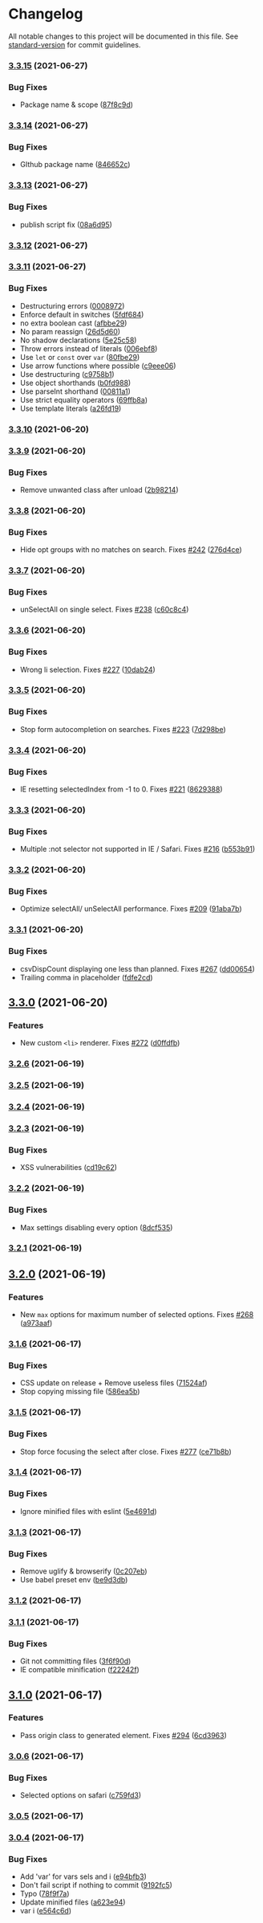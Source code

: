 # Changelog

All notable changes to this project will be documented in this file. See [standard-version](https://github.com/conventional-changelog/standard-version) for commit guidelines.

### [3.3.15](https://github.com/HemantNegi/jquery.sumoselect/compare/v3.3.14...v3.3.15) (2021-06-27)


### Bug Fixes

* Package name & scope ([87f8c9d](https://github.com/HemantNegi/jquery.sumoselect/commit/87f8c9d87bfd0a0cf1f7344bf0519965c577e615))

### [3.3.14](https://github.com/HemantNegi/jquery.sumoselect/compare/v3.3.13...v3.3.14) (2021-06-27)


### Bug Fixes

* GIthub package name ([846652c](https://github.com/HemantNegi/jquery.sumoselect/commit/846652c0af5244087b8ee29528ce78028e98b6d2))

### [3.3.13](https://github.com/HemantNegi/jquery.sumoselect/compare/v3.3.12...v3.3.13) (2021-06-27)


### Bug Fixes

* publish script fix ([08a6d95](https://github.com/HemantNegi/jquery.sumoselect/commit/08a6d956a80138ba99bd298aa8427bfd2b508d9b))

### [3.3.12](https://github.com/HemantNegi/jquery.sumoselect/compare/v3.3.11...v3.3.12) (2021-06-27)

### [3.3.11](https://github.com/HemantNegi/jquery.sumoselect/compare/v3.3.10...v3.3.11) (2021-06-27)


### Bug Fixes

* Destructuring errors ([0008972](https://github.com/HemantNegi/jquery.sumoselect/commit/00089724651d4c536833845f920d819ad30182f2))
* Enforce default in switches ([5fdf684](https://github.com/HemantNegi/jquery.sumoselect/commit/5fdf6841dd30bf8eb644e66cdad2bc2de5c4be3e))
* no extra boolean cast ([afbbe29](https://github.com/HemantNegi/jquery.sumoselect/commit/afbbe29712d3ceeed1f951bb20d428f06f5d9e2e))
* No param reassign ([26d5d60](https://github.com/HemantNegi/jquery.sumoselect/commit/26d5d608ba58157e845f1d4728a09b196958b380))
* No shadow declarations ([5e25c58](https://github.com/HemantNegi/jquery.sumoselect/commit/5e25c58ec90b353563db8164797e0c7b9a08b323))
* Throw errors instead of literals ([006ebf8](https://github.com/HemantNegi/jquery.sumoselect/commit/006ebf87e09ff454074beb812491386f83b1bdce))
* Use `let` or `const` over `var` ([80fbe29](https://github.com/HemantNegi/jquery.sumoselect/commit/80fbe2941ac9ecbf6a5e5e0ff7bc26d12628dccd))
* Use arrow functions where possible ([c9eee06](https://github.com/HemantNegi/jquery.sumoselect/commit/c9eee066a92dbea4c14a2740ade44192b3c76077))
* Use destructuring ([c9758b1](https://github.com/HemantNegi/jquery.sumoselect/commit/c9758b189fde438b7c29d4a0fbbed7586f001695))
* Use object shorthands ([b0fd988](https://github.com/HemantNegi/jquery.sumoselect/commit/b0fd98858fb9bbd740a99b2b172751cf2d0abeca))
* Use parseInt shorthand ([00811a1](https://github.com/HemantNegi/jquery.sumoselect/commit/00811a1410538e4877dcb61720899225db2dbb31))
* Use strict equality operators ([69ffb8a](https://github.com/HemantNegi/jquery.sumoselect/commit/69ffb8af00827190d37cb838468d1d5f094a3284))
* Use template literals ([a26fd19](https://github.com/HemantNegi/jquery.sumoselect/commit/a26fd197f8413f0608e62c1147ee64c51aa5ceab))

### [3.3.10](https://github.com/HemantNegi/jquery.sumoselect/compare/v3.3.9...v3.3.10) (2021-06-20)

### [3.3.9](https://github.com/HemantNegi/jquery.sumoselect/compare/v3.3.8...v3.3.9) (2021-06-20)


### Bug Fixes

* Remove unwanted class after unload ([2b98214](https://github.com/HemantNegi/jquery.sumoselect/commit/2b982143f571477128ca921d8db303cf8accefee))

### [3.3.8](https://github.com/HemantNegi/jquery.sumoselect/compare/v3.3.7...v3.3.8) (2021-06-20)


### Bug Fixes

* Hide opt groups with no matches on search. Fixes [#242](https://github.com/HemantNegi/jquery.sumoselect/issues/242) ([276d4ce](https://github.com/HemantNegi/jquery.sumoselect/commit/276d4ce5439686148781becc1e6606fea01e2ff6))

### [3.3.7](https://github.com/HemantNegi/jquery.sumoselect/compare/v3.3.6...v3.3.7) (2021-06-20)


### Bug Fixes

* unSelectAll on single select. Fixes [#238](https://github.com/HemantNegi/jquery.sumoselect/issues/238) ([c60c8c4](https://github.com/HemantNegi/jquery.sumoselect/commit/c60c8c43d04645b14a75c8d484238ba3a184ad69))

### [3.3.6](https://github.com/HemantNegi/jquery.sumoselect/compare/v3.3.5...v3.3.6) (2021-06-20)


### Bug Fixes

* Wrong li selection. Fixes [#227](https://github.com/HemantNegi/jquery.sumoselect/issues/227) ([10dab24](https://github.com/HemantNegi/jquery.sumoselect/commit/10dab243aa7f91ac457598b5127373c2256fcb69))

### [3.3.5](https://github.com/HemantNegi/jquery.sumoselect/compare/v3.3.4...v3.3.5) (2021-06-20)


### Bug Fixes

* Stop form autocompletion on searches. Fixes [#223](https://github.com/HemantNegi/jquery.sumoselect/issues/223) ([7d298be](https://github.com/HemantNegi/jquery.sumoselect/commit/7d298beaf055ed8f74ba8bb7e20305323f054e99))

### [3.3.4](https://github.com/HemantNegi/jquery.sumoselect/compare/v3.3.3...v3.3.4) (2021-06-20)


### Bug Fixes

* IE resetting selectedIndex from -1 to 0. Fixes [#221](https://github.com/HemantNegi/jquery.sumoselect/issues/221) ([8629388](https://github.com/HemantNegi/jquery.sumoselect/commit/8629388db1e0f86d827e7aba7d6ccfc42ef093c5))

### [3.3.3](https://github.com/HemantNegi/jquery.sumoselect/compare/v3.3.2...v3.3.3) (2021-06-20)


### Bug Fixes

* Multiple :not selector not supported in IE / Safari. Fixes [#216](https://github.com/HemantNegi/jquery.sumoselect/issues/216) ([b553b91](https://github.com/HemantNegi/jquery.sumoselect/commit/b553b912116d59dd325fea8a3373b8da593680f0))

### [3.3.2](https://github.com/HemantNegi/jquery.sumoselect/compare/v3.3.1...v3.3.2) (2021-06-20)


### Bug Fixes

* Optimize selectAll/ unSelectAll performance. Fixes [#209](https://github.com/HemantNegi/jquery.sumoselect/issues/209) ([91aba7b](https://github.com/HemantNegi/jquery.sumoselect/commit/91aba7b1139fb4df1b0cb9a7fcc7d1197a3a6967))

### [3.3.1](https://github.com/HemantNegi/jquery.sumoselect/compare/v3.3.0...v3.3.1) (2021-06-20)


### Bug Fixes

* csvDispCount displaying one less than planned. Fixes [#267](https://github.com/HemantNegi/jquery.sumoselect/issues/267) ([dd00654](https://github.com/HemantNegi/jquery.sumoselect/commit/dd0065450620e4ee147306de1e9a14ac40e1b999))
* Trailing comma in placeholder ([fdfe2cd](https://github.com/HemantNegi/jquery.sumoselect/commit/fdfe2cde1cf7123688043b2e293d1a08c50e52de))

## [3.3.0](https://github.com/HemantNegi/jquery.sumoselect/compare/v3.2.6...v3.3.0) (2021-06-20)


### Features

* New custom `<li>` renderer. Fixes [#272](https://github.com/HemantNegi/jquery.sumoselect/issues/272) ([d0ffdfb](https://github.com/HemantNegi/jquery.sumoselect/commit/d0ffdfb79a1b9dc59bb12a0c07676c255a8bf53d))

### [3.2.6](https://github.com/HemantNegi/jquery.sumoselect/compare/v3.2.5...v3.2.6) (2021-06-19)

### [3.2.5](https://github.com/HemantNegi/jquery.sumoselect/compare/v3.2.4...v3.2.5) (2021-06-19)

### [3.2.4](https://github.com/HemantNegi/jquery.sumoselect/compare/v3.2.3...v3.2.4) (2021-06-19)

### [3.2.3](https://github.com/HemantNegi/jquery.sumoselect/compare/v3.2.2...v3.2.3) (2021-06-19)


### Bug Fixes

* XSS vulnerabilities ([cd19c62](https://github.com/HemantNegi/jquery.sumoselect/commit/cd19c625d98858e2d9f6edef3c343d402ddf32bd))

### [3.2.2](https://github.com/HemantNegi/jquery.sumoselect/compare/v3.2.1...v3.2.2) (2021-06-19)


### Bug Fixes

* Max settings disabling every option ([8dcf535](https://github.com/HemantNegi/jquery.sumoselect/commit/8dcf5352c66c0f6b310e070693e5a2d8923b6b85))

### [3.2.1](https://github.com/HemantNegi/jquery.sumoselect/compare/v3.2.0...v3.2.1) (2021-06-19)

## [3.2.0](https://github.com/HemantNegi/jquery.sumoselect/compare/v3.1.6...v3.2.0) (2021-06-19)


### Features

* New `max` options for maximum number of selected options. Fixes [#268](https://github.com/HemantNegi/jquery.sumoselect/issues/268) ([a973aaf](https://github.com/HemantNegi/jquery.sumoselect/commit/a973aaf0b68de650ef3a84f0c47f4bdfdb07090b))

### [3.1.6](https://github.com/HemantNegi/jquery.sumoselect/compare/v3.1.5...v3.1.6) (2021-06-17)


### Bug Fixes

* CSS update on release + Remove useless files ([71524af](https://github.com/HemantNegi/jquery.sumoselect/commit/71524af391bbad55de5239129982f137926b2854))
* Stop copying missing file ([586ea5b](https://github.com/HemantNegi/jquery.sumoselect/commit/586ea5b07d2686a5c5510d3844a179fb6a019478))

### [3.1.5](https://github.com/HemantNegi/jquery.sumoselect/compare/v3.1.4...v3.1.5) (2021-06-17)


### Bug Fixes

* Stop force focusing the select after close. Fixes [#277](https://github.com/HemantNegi/jquery.sumoselect/issues/277) ([ce71b8b](https://github.com/HemantNegi/jquery.sumoselect/commit/ce71b8bf1d3816674347fd9ad607de1773f4dd55))

### [3.1.4](https://github.com/HemantNegi/jquery.sumoselect/compare/v3.1.3...v3.1.4) (2021-06-17)


### Bug Fixes

* Ignore minified files with eslint ([5e4691d](https://github.com/HemantNegi/jquery.sumoselect/commit/5e4691d471e49da06de51af67147f5910998f296))

### [3.1.3](https://github.com/HemantNegi/jquery.sumoselect/compare/v3.1.2...v3.1.3) (2021-06-17)


### Bug Fixes

* Remove uglify & browserify ([0c207eb](https://github.com/HemantNegi/jquery.sumoselect/commit/0c207ebd0eca1381b2aaf2f3de4e1822ab3d87bf))
* Use babel preset env ([be9d3db](https://github.com/HemantNegi/jquery.sumoselect/commit/be9d3dbbd87c659a62c0b861ffd0556a12965a75))

### [3.1.2](https://github.com/HemantNegi/jquery.sumoselect/compare/v3.1.1...v3.1.2) (2021-06-17)

### [3.1.1](https://github.com/HemantNegi/jquery.sumoselect/compare/v3.1.0...v3.1.1) (2021-06-17)


### Bug Fixes

* Git not committing files ([3f6f90d](https://github.com/HemantNegi/jquery.sumoselect/commit/3f6f90d43718ddc33f8089a6a3a3ede669e4990a))
* IE compatible minification ([f22242f](https://github.com/HemantNegi/jquery.sumoselect/commit/f22242f0df0beaa2d503e29d33a7cc069f6acf5c))

## [3.1.0](https://github.com/HemantNegi/jquery.sumoselect/compare/v3.0.6...v3.1.0) (2021-06-17)


### Features

* Pass origin class to generated element. Fixes [#294](https://github.com/HemantNegi/jquery.sumoselect/issues/294) ([6cd3963](https://github.com/HemantNegi/jquery.sumoselect/commit/6cd3963639ca3108c0cb3efcd3d67515d08d2607))

### [3.0.6](https://github.com/HemantNegi/jquery.sumoselect/compare/v3.0.5...v3.0.6) (2021-06-17)


### Bug Fixes

* Selected options on safari ([c759fd3](https://github.com/HemantNegi/jquery.sumoselect/commit/c759fd384cf4084d5309edb29427540f01290c6f))

### [3.0.5](https://github.com/HemantNegi/jquery.sumoselect/compare/v3.0.4...v3.0.5) (2021-06-17)

### [3.0.4](https://github.com/HemantNegi/jquery.sumoselect/compare/v3.0.2...v3.0.4) (2021-06-17)


### Bug Fixes

* Add 'var' for vars sels and i ([e94bfb3](https://github.com/HemantNegi/jquery.sumoselect/commit/e94bfb3f84ceab339119e2edb2d26ddb67384e8c))
* Don't fail script if nothing to commit ([9192fc5](https://github.com/HemantNegi/jquery.sumoselect/commit/9192fc5badcd5cbabc52e0a964b6c817fcdd6935))
* Typo ([78f9f7a](https://github.com/HemantNegi/jquery.sumoselect/commit/78f9f7aae57078c5cb967c9a452a7e87ee9d1549))
* Update minified files ([a623e94](https://github.com/HemantNegi/jquery.sumoselect/commit/a623e946ded96b133a1173af108d251d7db2ea72))
* var i ([e564c6d](https://github.com/HemantNegi/jquery.sumoselect/commit/e564c6d28087b81fe35adb1aba198a7d83b2e2d8))

